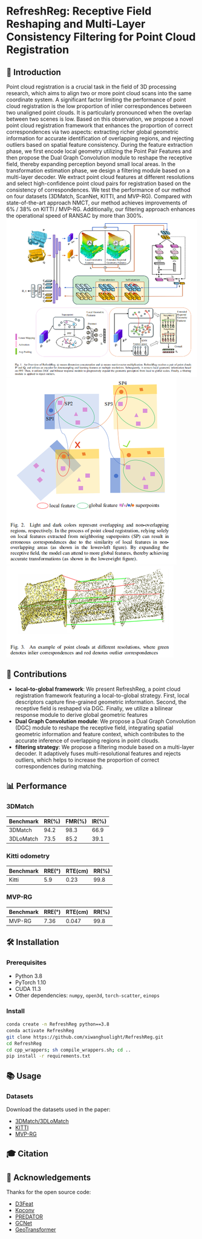 # RefreshReg: Receptive Field Reshaping and Multi-Layer Consistency Filtering for Point Cloud Registration



## 🌟 Introduction

Point cloud registration is a crucial task in the field of 3D processing research, which aims to align two or more point cloud scans into the same coordinate system. A significant factor limiting the performance of point cloud registration is the low proportion of inlier correspondences between two unaligned point clouds. It is particularly pronounced when the overlap between two scenes is low. Based on this observation, we propose a novel point cloud registration framework that enhances the proportion of correct correspondences via two aspects: extracting richer global geometric information for accurate identification of overlapping regions, and rejecting outliers based on spatial feature consistency. During the feature extraction phase, we first encode local geometry utilizing the Point Pair Features and then propose the Dual Graph Convolution module to reshape the receptive field, thereby expanding perception beyond small local areas. In the transformation estimation phase, we design a filtering module based on a multi-layer decoder. We extract point cloud features at different resolutions and select high-confidence point cloud pairs for registration based on the consistency of correspondences. We test the performance of our method on four datasets (3DMatch, ScanNet, KITTI, and MVP-RG). Compared with state-of-the-art approach NMCT, our method achieves improvements of 6% / 38% on KITTI / MVP-RG. Additionally, our filtering approach enhances the operational speed of RANSAC by more than 300%.
![image](https://github.com/xiwanghuolight/RefreshReg/blob/main/assets/fig1.png)
![image](https://github.com/xiwanghuolight/RefreshReg/blob/main/assets/fig2.png)
![image](https://github.com/xiwanghuolight/RefreshReg/blob/main/assets/fig3.png)
## 🚀 Contributions

- **local-to-global framework**: We present RefreshReg, a point cloud registration framework featuring a local-to-global strategy. First, local descriptors capture fine-grained geometric information. Second, the receptive field is reshaped via DGC. Finally, we utilize a bilinear response module to derive global geometric features
- **Dual Graph Convolution module**: We propose a Dual Graph Convolution (DGC) module to reshape the receptive field, integrating spatial geometric information and feature context, which contributes to the accurate inference of overlapping regions in point clouds.
- **filtering strategy**: We propose a filtering module based on a multi-layer decoder. It adaptively fuses multi-resolutional features and rejects outliers, which helps to increase the proportion of correct correspondences during matching.

## 📊 Performance

### 3DMatch
| Benchmark |   RR(%)  |  FMR(%)  |   IR(%)  |
|---------- |-------|-------|-------|
| 3DMatch   | 94.2 | 98.3 | 66.9 |
| 3DLoMatch | 73.5 | 85.2 | 39.1 |

### Kitti odometry
| Benchmark | RRE(°) | RTE(cm)  |  RR(%)  |
|---------- |-----|------|------|
|   Kitti   | 5.9 | 0.23 | 99.8|

### MVP-RG
| Benchmark | RRE(°) | RTE(cm)  |  RR(%)  |
|---------- |-----|------|------|
|   MVP-RG   | 7.36 | 0.047 | 99.8|


## 🛠️ Installation

### Prerequisites
- Python 3.8
- PyTorch 1.10
- CUDA 11.3
- Other dependencies: `numpy`, `open3d`, `torch-scatter`, `einops`

### Install
```bash
conda create -n RefreshReg python==3.8
conda activate RefreshReg
git clone https://github.com/xiwanghuolight/RefreshReg.git
cd RefreshReg
cd cpp_wrappers; sh compile_wrappers.sh; cd ..
pip install -r requirements.txt
```

## 📚 Usage

### Datasets
Download the datasets used in the paper:
- [3DMatch/3DLoMatch](https://github.com/prs-eth/OverlapPredator)
- [KITTI](https://www.cvlibs.net/datasets/kitti/eval_odometry.php)
- [MVP-RG](https://mvp-dataset.github.io/MVP/Registration.html)

## 🎓 Citation

## 🙏 Acknowledgements

Thanks for the open source code:
- [D3Feat](https://github.com/XuyangBai/D3Feat.pytorch)
- [Kpconv](https://github.com/HuguesTHOMAS/KPConv-PyTorch)
- [PREDATOR](https://github.com/prs-eth/OverlapPredator)
- [GCNet](https://github.com/zhulf0804/GCNet)
- [GeoTransformer](https://github.com/qinzheng93/GeoTransformer)
